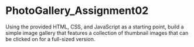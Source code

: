 # PhotoGallery_Assignment02
Using the provided HTML, CSS, and JavaScript as a starting point, build a simple image gallery that features a collection of thumbnail images that can be clicked on for a full-sized version.
